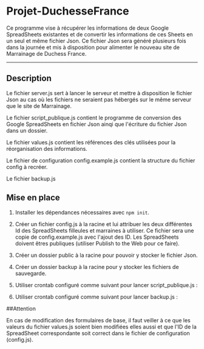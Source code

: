 # Projet-DuchesseFrance

Ce programme vise à récupérer les informations de deux Google SpreadSheets existantes et de convertir les informations de ces Sheets en un seul et même fichier Json. Ce fichier Json sera généré plusieurs fois dans la journée et mis à disposition pour alimenter le nouveau site de Marrainage de Duchess France.

***

## Description

Le fichier server.js sert à lancer le serveur et mettre à disposition le fichier Json au cas où les fichiers ne seraient pas hébergés sur le même serveur que le site de Marrainage.

Le fichier script_publique.js contient le programme de conversion des Google SpreadSheets en fichier Json ainqi que l'écriture du fichier Json dans un dossier.

Le fichier values.js contient les références des clés utilisées pour la réorganisation des informations.

Le fichier de configuration config.example.js contient la structure du fichier config à recréer.

Le fichier backup.js

## Mise en place

1. Installer les dépendances nécessaires avec `npm init`.

2. Créer un fichier config.js à la racine et lui attribuer les deux différentes Id des SpreadSheets filleules et marraines à utiliser. Ce fichier sera une copie de config.example.js avec l'ajout des ID. Les SpreadSheets doivent êtres publiques (utiliser Publish to the Web pour ce faire).

3. Créer un dossier public à la racine pour pouvoir y stocker le fichier Json.

4. Créer un dossier backup à la racine pour y stocker les fichiers de sauvegarde.

5. Utiliser crontab configuré comme suivant pour lancer script_publique.js : 

6. Utiliser crontab configuré comme suivant pour lancer backup.js : 


##Attention

En cas de modification des formulaires de base, il faut veiller à ce que les valeurs du fichier values.js soient bien modifiées elles aussi et que l'ID de la SpreadSheet correspondante soit correct dans le fichier de configuration (config.js).

